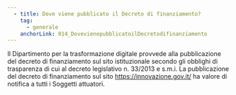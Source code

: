 ```yaml
---
  - title: Dove viene pubblicato il Decreto di finanziamento?
    tag:
      - generale
    anchorLink: 014_DovevienepubblicatoilDecretodifinanziamento
---
```


Il Dipartimento per la trasformazione digitale provvede alla pubblicazione del decreto di finanziamento sul sito istituzionale secondo gli obblighi di trasparenza di cui al decreto legislativo n. 33/2013 e s.m.i. La pubblicazione del decreto di finanziamento sul sito https://innovazione.gov.it/ ha valore di notifica a tutti i Soggetti attuatori.
